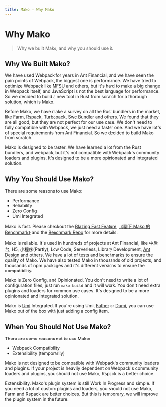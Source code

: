 ```yaml
---
title: Mako - Why Mako
---
```


# Why Mako

> Why we built Mako, and why you should use it.

## Why We Built Mako?

We have used Webpack for years in Ant Financial, and we have seen the pain points of Webpack, the biggest one is performance. We have tried to optimize Webpack like [MFSU](https://umijs.org/blog/mfsu-faster-than-vite) and others, but it's hard to make a big change in Webpack itself, and JavaScript is not the best language for performance. So we decided to build a new tool in Rust from scratch for a thorough solution, which is [Mako](https://makojs.dev/).

Before Mako, we have make a survey on all the Rust bundlers in the market, like [Farm](https://www.farmfe.org/), [Rspack](https://github.com/web-infra-dev/rspack), [Turbopack](https://turbo.build/pack), [Swc Bundler](https://swc.rs/docs/configuration/bundling) and others. We found that they are all good, but they are not perfect for our use case. We don't need to fully compatible with Webpack, we just need a faster one. And we have lot's of special requirements from Ant Financial. So we decided to build Mako from scratch.

Mako is designed to be faster. We have learned a lot from the Rust bundlers, and webpack, but it's not compatible with Webpack's community loaders and plugins. It's designed to be a more opinionated and integrated solution.

## Why You Should Use Mako?

There are some reasons to use Mako:

- Performance
- Reliability
- Zero Config
- Umi Integrated

Mako is fast. Please checkout the [Blazing Fast Feature](/docs/features#blazing-fast), [《聊下 Mako 的 Benchmark》](/blog/benchmark) and the [Benchmark Repo](https://github.com/umijs/benchmark) for more details.

Mako is reliable. It's used in hundreds of projects at Ant Financial, like 中后台, H5, 小程序(Partly), Low Code, Serverless, Library Development, [Ant Design](https://ant.design/) and others. We have a lot of tests and benchmarks to ensure the quality of Mako. We have also tested Mako in thousands of old projects, and thousands of npm packages and it's different versions to ensure the compatibility.

Mako is Zero Config, and Opinionated. You don't need to write a lot of configuration files, just run `mako build` and it will work. You don't need extra plugins and loaders for common use cases. It's designed to be a more opinionated and integrated solution.

Mako is [Umi](https://umijs.org/) Integrated. If you're using Umi, [Father](https://github.com/umijs/father) or [Dumi](https://d.umijs.org/), you can use Mako out of the box with just adding a config item.

## When You Should Not Use Mako?

There are some reasons not to use Mako:

- Webpack Compatibility
- Extensibility (temporarily)

Mako is not designed to be compatible with Webpack's community loaders and plugins. If your project is heavily dependent on Webpack's community loaders and plugins, you should not use Mako, Rspack is a better choice.

Extensibility. Mako's plugin system is still Work In Progress and simple. If you need a lot of custom plugins and loaders, you should not use Mako, Farm and Rspack are better choices. But this is temporary, we will improve the plugin system in the future.

